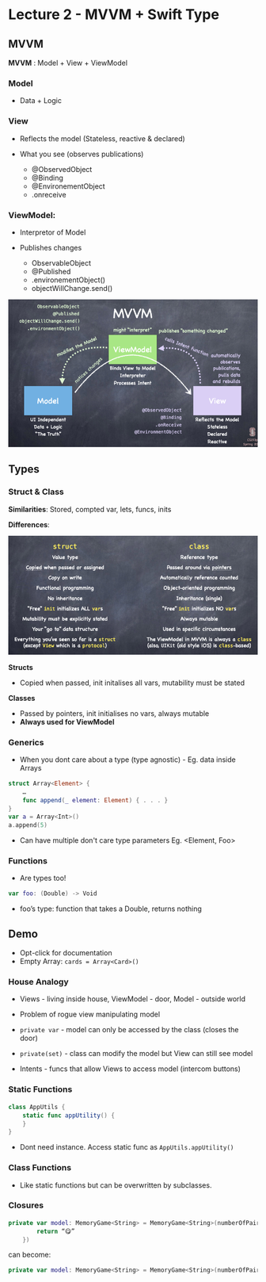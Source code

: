 # Lecture 2 - MVVM + Swift Type
## MVVM
**MVVM** : Model + View + ViewModel

### Model

* Data + Logic

### View

* Reflects the model (Stateless, reactive & declared)

* What you see (observes publications)
  * @ObservedObject
  * @Binding
  * @EnvironementObject
  * .onreceive

### ViewModel: 

* Interpretor of Model 

* Publishes changes
  * ObservableObject
  * @Published
  * .environementObject()
  * objectWillChange.send()

![MVVM](./Lecture.assets/MVVM.png)



## Types
### Struct & Class
**Similarities**: Stored, compted var, lets, funcs, inits

**Differences**:

![Differences](./Lecture.assets/Differences.png)

**Structs**

* Copied when passed, init initalises all vars, mutability must be stated

**Classes**

* Passed by pointers,  init initialises no vars, always mutable
* **Always used for ViewModel**

### Generics

* When you dont care about a type (type agnostic) - Eg. data inside Arrays

```swift
struct Array<Element> {
	…
	func append(_ element: Element) { . . . }
}
var a = Array<Int>()
a.append(5)
```

* Can have multiple don't care type parameters  Eg. <Element, Foo>

### Functions

* Are types too!

```swift
var foo: (Double) -> Void
```

* foo’s type: function that takes a Double, returns nothing

## Demo 

* Opt-click for documentation
* Empty Array: `cards = Array<Card>()`

### House Analogy

* Views - living inside house, ViewModel - door, Model - outside world

* Problem of rogue view manipulating model

* `private var` - model can only be accessed by the class (closes the door)

* `private(set)` - class can modify the model but View can still see model

* Intents - funcs that allow Views to access model (intercom buttons)

### Static Functions

```swift
class AppUtils {
    static func appUtility() {
    }
}
```

* Dont need instance. Access static func as `AppUtils.appUtility()`

### Class Functions

* Like static functions but can be overwritten by subclasses.

### Closures

```swift
private var model: MemoryGame<String> = MemoryGame<String>(numberOfPairs: 2, cardContentFactory: { (pairIndex: Int) -> String in
        return “😋”
    })
```

can become:

```swift
private var model: MemoryGame<String> = MemoryGame<String>(numberOfPairs: 2) { _ in “😋” }
```

